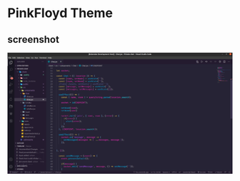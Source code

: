 # PinkFloyd Theme

## screenshot

![](https://raw.githubusercontent.com/SohanR/PinkFloyd-vscode-theme/master/img/screenshot.png)

